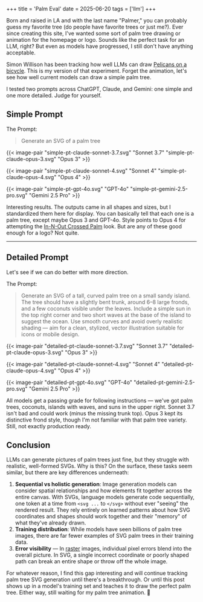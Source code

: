 +++
title = 'Palm Eval'
date = 2025-06-20
tags = ['llm']
+++

Born and raised in LA and with the last name "Palmer," you can probably guess my favorite tree (do people have favorite 
trees or just me?). Ever since creating this site, I've wanted some sort of palm tree drawing or animation for 
the homepage or logo. Sounds like the perfect task for an LLM, right? But even as models have progressed, I still don't 
have anything acceptable.

Simon Willison has been tracking how well LLMs can draw [Pelicans on a bicycle](https://simonwillison.net/2024/Oct/25/pelicans-on-a-bicycle/).
This is my version of that experiment. Forget the animation, let's see how well current models can draw a simple palm tree.

I tested two prompts across ChatGPT, Claude, and Gemini: one simple and one more detailed. Judge for yourself.

## Simple Prompt
The Prompt:
> Generate an SVG of a palm tree

{{< image-pair "simple-pt-claude-sonnet-3.7.svg" "Sonnet 3.7" "simple-pt-claude-opus-3.svg" "Opus 3" >}}

{{< image-pair "simple-pt-claude-sonnet-4.svg" "Sonnet 4" "simple-pt-claude-opus-4.svg" "Opus 4" >}}

{{< image-pair "simple-pt-gpt-4o.svg" "GPT-4o" "simple-pt-gemini-2.5-pro.svg" "Gemini 2.5 Pro" >}}

Interesting results. The outputs came in all shapes and sizes, but I standardized them here for display. You can 
basically tell that each one is a palm tree, except maybe Opus 3 and GPT-4o. Style points to Opus 4 for attempting the 
[In-N-Out Crossed Palm](https://www.google.com/imgres?q=in%20n%20out%20crossed%20palm%20trees&imgurl=https%3A%2F%2Flookaside.fbsbx.com%2Flookaside%2Fcrawler%2Finstagram%2FC-vXqAavicX%2F0%2Fimage.jpg&imgrefurl=https%3A%2F%2Fwww.instagram.com%2Fp%2FC-vXqAavicX%2F&docid=RLhSMIIdAFKVxM&tbnid=J0QbAglZ62zfcM&vet=12ahUKEwiPq8K-_f6NAxVJFFkFHf5QNPUQM3oECBYQAA..i&w=1080&h=1080&hcb=2&ved=2ahUKEwiPq8K-_f6NAxVJFFkFHf5QNPUQM3oECBYQAA)
look. But are any of these good enough for a logo? Not quite.

---

## Detailed Prompt
Let's see if we can do better with more direction.

The Prompt:
> Generate an SVG of a tall, curved palm tree on a small sandy island.
The tree should have a slightly bent trunk, around 6–8 large fronds, and a few coconuts visible under the leaves.
Include a simple sun in the top right corner and two short waves at the base of the island to suggest the ocean.
Use smooth curves and avoid overly realistic shading — aim for a clean, stylized, vector illustration suitable for icons or mobile design.

{{< image-pair "detailed-pt-claude-sonnet-3.7.svg" "Sonnet 3.7" "detailed-pt-claude-opus-3.svg" "Opus 3" >}}

{{< image-pair "detailed-pt-claude-sonnet-4.svg" "Sonnet 4" "detailed-pt-claude-opus-4.svg" "Opus 4" >}}

{{< image-pair "detailed-pt-gpt-4o.svg" "GPT-4o" "detailed-pt-gemini-2.5-pro.svg" "Gemini 2.5 Pro" >}}

All models get a passing grade for following instructions — we've got palm trees, coconuts, islands with waves, and suns in the upper right. 
Sonnet 3.7 isn't bad and could work (minus the missing trunk top). Opus 3 kept its distinctive frond style, though I'm not
familiar with that palm tree variety. Still, not exactly production ready. 

## Conclusion
LLMs can generate pictures of palm trees just fine, but they struggle with realistic, well-formed SVGs. Why is this?
On the surface, these tasks seem similar, but there are key differences underneath:

1. **Sequential vs holistic generation**: Image generation models can consider spatial relationships and how elements fit 
   together across the entire canvas. With SVGs, language models generate code sequentially, one token 
   at a time from `<svg ...` to `</svg>` without ever "seeing" the rendered result. They rely entirely on learned patterns 
   about how SVG coordinates and shapes should work together and their "memory" of what they've already drawn.
2. **Training distribution**: While models have seen billions of palm tree images, there are far fewer examples of 
   SVG palm trees in their training data.
3. **Error visibility** — In [raster](https://en.wikipedia.org/wiki/Raster_graphics) images, individual pixel errors 
   blend into the overall picture. In SVG, a single incorrect coordinate or poorly shaped path can break an entire shape or 
   throw off the whole image.

For whatever reason, I find this gap interesting and will continue tracking palm tree SVG generation until there's a 
breakthrough. Or until this post shows up in a model's training set and teaches it to draw the perfect palm tree. Either
way, still waiting for my palm tree animation. 🌴